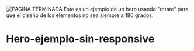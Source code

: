 ![PAGINA TERMINADA](https://user-images.githubusercontent.com/116380765/210137103-2922ff21-7d3b-4195-9ea2-c68fd2b3b6d6.png)
Este es un ejemplo de un hero usando "rotate" para que el diseño de los elementos no sea siempre a 180 grados.
# Hero-ejemplo-sin-responsive
